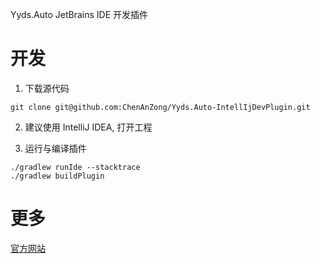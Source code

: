 Yyds.Auto JetBrains IDE 开发插件



# 开发
1. 下载源代码
```shell
git clone git@github.com:ChenAnZong/Yyds.Auto-IntellIjDevPlugin.git
```

2. 建议使用 IntelliJ IDEA, 打开工程  

3. 运行与编译插件
```aidl
./gradlew runIde --stacktrace
./gradlew buildPlugin
```

# 更多
[官方网站](yydsxx.com)